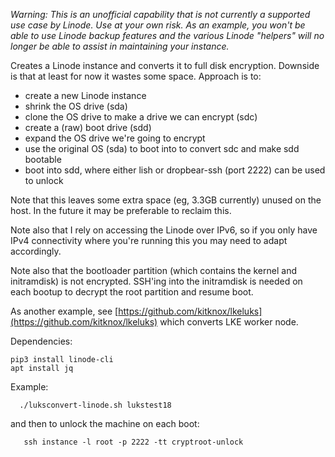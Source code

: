 
_Warning: This is an unofficial capability that is not currently a supported use case by Linode. Use at your own risk. As an example, you won't be able to use Linode backup features and the various Linode "helpers" will no longer be able to assist in maintaining your instance._

Creates a Linode instance and converts it to full disk encryption.
Downside is that at least for now it wastes some space.
Approach is to:
* create a new Linode instance
* shrink the OS drive (sda)
* clone the OS drive to make a drive we can encrypt (sdc)
* create a (raw) boot drive (sdd)
* expand the OS drive we're going to encrypt
* use the original OS (sda) to boot into to convert sdc and make sdd bootable
* boot into sdd, where either lish or dropbear-ssh (port 2222) can be used to unlock

Note that this leaves some extra space (eg, 3.3GB currently) unused on the host.
In the future it may be preferable to reclaim this.

Note also that I rely on accessing the Linode over IPv6, so if you
only have IPv4 connectivity where you're running this you may need to
adapt accordingly.

Note also that the bootloader partition (which contains
the kernel and initramdisk) is not encrypted.  SSH'ing into the initramdisk
is needed on each bootup to decrypt the root partition and resume boot.

As another example, see [https://github.com/kitknox/lkeluks](https://github.com/kitknox/lkeluks) which converts LKE worker node.


Dependencies:

```
pip3 install linode-cli
apt install jq
```

Example:

```
  ./luksconvert-linode.sh lukstest18 
```

and then to unlock the machine on each boot:

```
   ssh instance -l root -p 2222 -tt cryptroot-unlock
```
